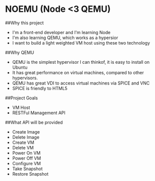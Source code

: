NOEMU (Node <3 QEMU)
=====


##Why this project
- I'm a front-end developer and I'm learning Node
- I'm also learning QEMU, which works as a hypersior
- I want to build a light weighted VM host using these two technology

##Why QEMU
- QEMU is the simplest hypervisor I can thinkof, it is easy to install on Ubuntu
- It has great performance on virtual machines, compared to other hypervisors.
- QEMU has great VDI to access virtual machines via SPICE and VNC
- SPICE is friendly to HTML5


##Project Goals
- VM Host
- RESTFul Management API 


##What API will be provided
- Create Image
- Delete Image
- Create VM 
- Delete VM
- Power On VM
- Power Off VM
- Configure VM
- Take Snapshot
- Restore Snapshot

